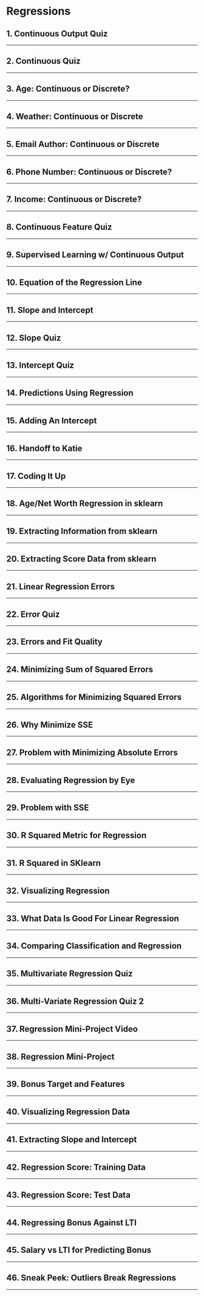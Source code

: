 # Regressions

## **1. Continuous Output Quiz**

---

## **2. Continuous Quiz**

---

## **3. Age: Continuous or Discrete?**

---

## **4. Weather: Continuous or Discrete**

---

## **5. Email Author: Continuous or Discrete**

---

## **6. Phone Number: Continuous or Discrete?**

---

## **7. Income: Continuous or Discrete?**

---

## **8. Continuous Feature Quiz**

---

## **9. Supervised Learning w/ Continuous Output**

---

## **10. Equation of the Regression Line**

---

## **11. Slope and Intercept**

---

## **12. Slope Quiz**

---

## **13. Intercept Quiz**

---

## **14. Predictions Using Regression**

---

## **15. Adding An Intercept**

---

## **16. Handoff to Katie**

---

## **17. Coding It Up**

---

## **18. Age/Net Worth Regression in sklearn**

---

## **19. Extracting Information from sklearn**

---

## **20. Extracting Score Data from sklearn**

---

## **21. Linear Regression Errors**

---

## **22. Error Quiz**

---

## **23. Errors and Fit Quality**

---

## **24. Minimizing Sum of Squared Errors**

---

## **25. Algorithms for Minimizing Squared Errors**

---

## **26. Why Minimize SSE**

---

## **27. Problem with Minimizing Absolute Errors**

---

## **28. Evaluating Regression by Eye**

---

## **29. Problem with SSE**

---

## **30. R Squared Metric for Regression**

---

## **31. R Squared in SKlearn**

---

## **32. Visualizing Regression**

---

## **33. What Data Is Good For Linear Regression**

---

## **34. Comparing Classification and Regression**

---

## **35. Multivariate Regression Quiz**

---

## **36. Multi-Variate Regression Quiz 2**

---

## **37. Regression Mini-Project Video**

---

## **38. Regression Mini-Project**

---

## **39. Bonus Target and Features**

---

## **40. Visualizing Regression Data**

---

## **41. Extracting Slope and Intercept**

---

## **42. Regression Score: Training Data**

---

## **43. Regression Score: Test Data**

---

## **44. Regressing Bonus Against LTI**

---

## **45. Salary vs LTI for Predicting Bonus**

---

## **46. Sneak Peek: Outliers Break Regressions**

---
